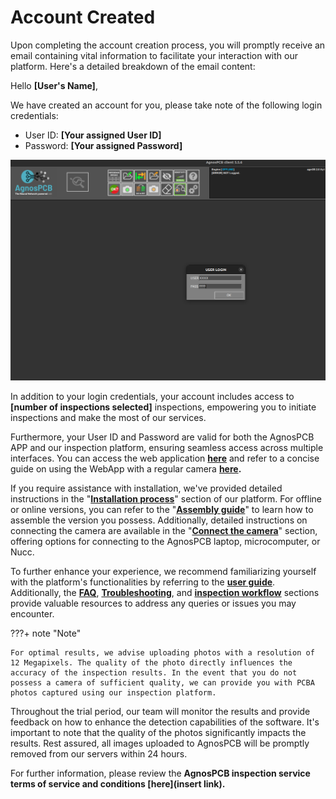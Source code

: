 # Account Created

Upon completing the account creation process, you will promptly receive an email containing vital information to facilitate your interaction with our platform. Here's a detailed breakdown of the email content:


Hello **[User's Name]**,

We have created an account for you, please take note of the following login credentials:

-  User ID: **[Your assigned User ID]**
- Password: **[Your assigned Password]**

![alt text](assets/log-in.png)



In addition to your login credentials, your account includes access to **[number of inspections selected]** inspections, empowering you to initiate inspections and make the most of our services.

Furthermore, your User ID and Password are valid for both the AgnosPCB APP and our inspection platform, ensuring seamless access across multiple interfaces. You can access the web application **[here](https://ai.agnospcb.com/)** and refer to a concise guide on using the WebApp with a regular camera **[here](https://agnospcb.com/how-to-use-it/).**

If you require assistance with installation, we've provided detailed instructions in the "**[Installation process](Installation_process.md "Title")**" section of our platform. For offline or online versions, you can refer to the "**[Assembly guide](Assembly_guide.md.md "Title")**" to learn how to assemble the version you possess. Additionally, detailed instructions on connecting the camera are available in the "**[Connect the camera](Connect-the-camera.md.md "Title")**" section, offering options for connecting to the AgnosPCB laptop, microcomputer, or Nucc.

To further enhance your experience, we recommend familiarizing yourself with the platform's functionalities by referring to the **[user guide](User_guide.md "Title")**. Additionally, the **[FAQ](FAQ.md "Title")**, **[Troubleshooting](Troubleshooting.md "Title")**, and **[inspection workflow](Inspection_workflow.md "Title")** sections provide valuable resources to address any queries or issues you may encounter.


???+ note "Note"

    For optimal results, we advise uploading photos with a resolution of 12 Megapixels. The quality of the photo directly influences the accuracy of the inspection results. In the event that you do not possess a camera of sufficient quality, we can provide you with PCBA photos captured using our inspection platform.

Throughout the trial period, our team will monitor the results and provide feedback on how to enhance the detection capabilities of the software. It's important to note that the quality of the photos significantly impacts the results. Rest assured, all images uploaded to AgnosPCB will be promptly removed from our servers within 24 hours.

For further information, please review the **AgnosPCB inspection service terms of service and conditions [here](insert link).**

